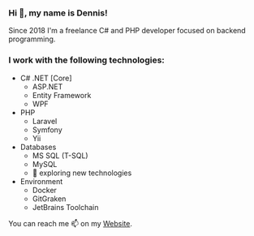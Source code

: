 ### Hi 👋, my name is Dennis!

Since 2018 I'm a freelance C# and PHP developer focused on backend programming.

### I work with the following technologies:
* C# .NET [Core]
  * ASP.NET
  * Entity Framework
  * WPF
* PHP
  * Laravel
  * Symfony
  * Yii
* Databases
  * MS SQL (T-SQL)
  * MySQL
  * 🔭 exploring new technologies
* Environment
  * Docker
  * GitGraken
  * JetBrains Toolchain

You can reach me 📫 on my [Website](https://dennis-wilke.de).
